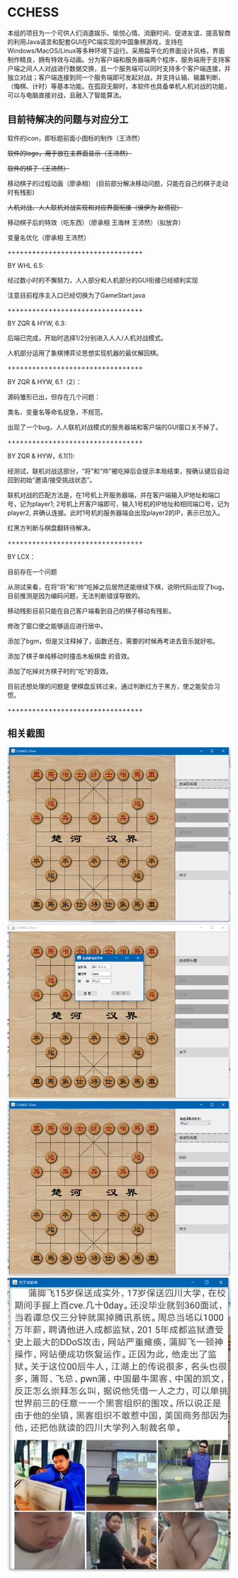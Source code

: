 # CCHESS
本组的项目为一个可供人们消遣娱乐、愉悦心情、消磨时间、促进友谊、提高智商的利用Java语言和配套GUI在PC端实现的中国象棋游戏，支持在Windows/MacOS/Linux等多种环境下运行。采用扁平化的界面设计风格，界面制作精良，拥有特效与动画。分为客户端和服务器端两个程序，服务端用于支持客户端之间人人对战进行数据交换，且一个服务端可以同时支持多个客户端连接，并独立对战；客户端连接到同一个服务端即可发起对战，并支持认输、输赢判断、（悔棋、计时）等基本功能。在孤寂无聊时，本软件也具备单机人机对战的功能，可以与电脑直接对战，且融入了智能算法。

目前待解决的问题与对应分工
-------

软件的icon，即标题前面小图标的制作（王沛然）

~~软件的logo，用于放在主界面显示（王沛然）~~

~~软件的棋子（王沛然）~~

移动棋子的过程动画（廖承相）
(目前部分解决移动问题，只能在自己的棋子走动时有残影)

~~人机对战、人人联机对战实现和对应界面衔接（侯伊为 赵倩锐）~~

移动棋子后的特效（吃东西）（廖承相 王海林 王沛然）（拟放弃）

变量名优化（廖承相 王沛然）


+++++++++++++++++++++++++++++++++

BY WHL 6.5:

经过数小时的不懈努力，人人部分和人机部分的GUI衔接已经顺利实现

注意目前程序主入口已经切换为了GameStart.java

+++++++++++++++++++++++++++++++++

BY ZQR & HYW, 6.3:

后端已完成，开始时选择1/2分别进入人人/人机对战模式。

人机部分运用了象棋博弈论思想实现机器的最优解回棋。

+++++++++++++++++++++++++++++++++

BY ZQR & HYW, 6.1（2）：

源码雏形已出，但存在几个问题：

类名、变量名等命名捉急，不规范。

出现了一个bug，人人联机对战模式的服务器端和客户端的GUI窗口关不掉了。

+++++++++++++++++++++++++++++++++

BY ZQR & HYW，6.1(1):

经测试，联机对战这部分，“将”和“帅”被吃掉后会提示本局结束，按确认键后自动回到初始“邀请/接受挑战状态”。

联机对战的匹配方法是，在1号机上开服务器端，并在客户端输入IP地址和端口号，记为player1; 2号机上开客户端即可，输入1号机的IP地址和相同端口号，记为player2, 并确认连接。此时1号机的服务器端会出现player2的IP，表示已加入。

红黑方判断与棋盘翻转待解决。

+++++++++++++++++++++++++++++++++

BY LCX：

目前存在一个问题

从测试来看，在将“将”和“帅”吃掉之后居然还能继续下棋，说明代码出现了bug，目前推测是因为编码问题，无法判断错误导致的。

移动残影目前只能在自己客户端看到自己的棋子移动有残影。

修改了窗口使之能够适应进行居中。

添加了bgm，但是又注释掉了，函数还在，需要的时候再考进去音乐就好啦。

添加了棋子单纯移动时撞击木板棋盘 的音效。

添加了吃掉对方棋子时的“吃”的音效。

目前还想处理的问题是 使棋盘反转过来，通过判断红方于黑方，使之能契合习惯。

+++++++++++++++++++++++++++++++++



相关截图
-------


![1](https://github.com/HiramWHL/CCHESS/blob/master/show/1.png)
![2](https://github.com/HiramWHL/CCHESS/blob/master/show/2.png)
![3](https://github.com/HiramWHL/CCHESS/blob/master/show/3.png)
![4](https://github.com/HiramWHL/CCHESS/blob/master/show/4.png)
